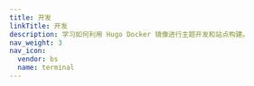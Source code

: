 ```yaml
---
title: 开发
linkTitle: 开发
description: 学习如何利用 Hugo Docker 镜像进行主题开发和站点构建。
nav_weight: 3
nav_icon:
  vendor: bs
  name: terminal
---
```

